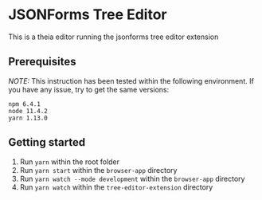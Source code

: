 # JSONForms Tree Editor
This is a theia editor running the jsonforms tree editor extension

## Prerequisites

*NOTE:* This instruction has been tested within the following environment. If you have any issue, try to get the same versions:

```
npm 6.4.1
node 11.4.2
yarn 1.13.0
```

## Getting started

1. Run `yarn` within the root folder
2. Run `yarn start` within the `browser-app` directory
3. Run `yarn watch --mode development` within the `browser-app` directory
4. Run `yarn watch` within the `tree-editor-extension` directory
